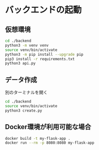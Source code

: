 # バックエンドの起動

## 仮想環境

```sh
cd ./backend
python3 -m venv venv
source venv/bin/activate
python3 -m pip install --upgrade pip
pip3 install -r requirements.txt
python3 api.py
```

## データ作成

別のターミナルを開く

```sh
cd ./backend
source venv/bin/activate
python3 create.py
```

## Docker環境が利用可能な場合

```sh
docker build -t my-flask-app .
docker run --rm -p 8080:8080 my-flask-app
```